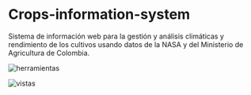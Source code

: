 # Crops-information-system

Sistema de información web para la gestión y análisis climáticas y rendimiento de los cultivos usando datos de la NASA y del Ministerio de Agricultura de Colombia.


![herramientas](https://user-images.githubusercontent.com/51855856/229909883-ee6bf99a-bc0e-4a15-8320-4d3eb22c1fa2.png)

![vistas](https://user-images.githubusercontent.com/51855856/229910317-60ee46a4-281f-4eac-8be7-fc39fe1dd2f7.png)
